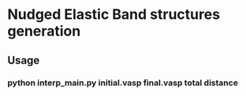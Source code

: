 # Nudged Elastic Band structures generation
## Usage
### python interp_main.py initial.vasp final.vasp total distance
